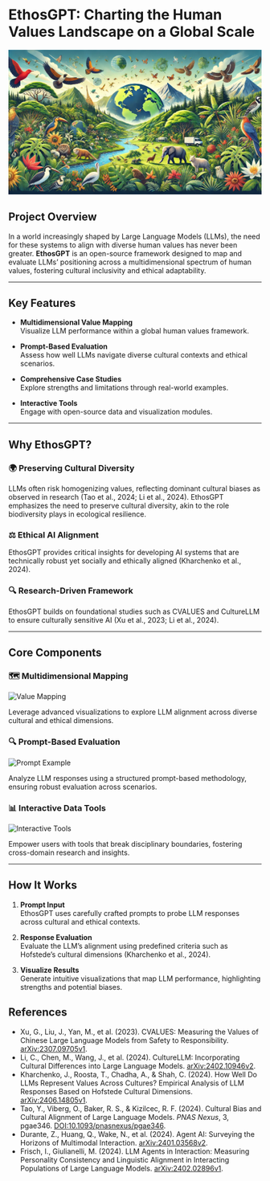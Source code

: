 # **EthosGPT: Charting the Human Values Landscape on a Global Scale**

![EthosGPT](EthosGPT.webp)

## **Project Overview**

In a world increasingly shaped by Large Language Models (LLMs), the need for these systems to align with diverse human values has never been greater. **EthosGPT** is an open-source framework designed to map and evaluate LLMs’ positioning across a multidimensional spectrum of human values, fostering cultural inclusivity and ethical adaptability.

---

## **Key Features**

- **Multidimensional Value Mapping**  
  Visualize LLM performance within a global human values framework.

- **Prompt-Based Evaluation**  
  Assess how well LLMs navigate diverse cultural contexts and ethical scenarios.

- **Comprehensive Case Studies**  
  Explore strengths and limitations through real-world examples.

- **Interactive Tools**  
  Engage with open-source data and visualization modules.

---

## **Why EthosGPT?**

### 🌍 **Preserving Cultural Diversity**
LLMs often risk homogenizing values, reflecting dominant cultural biases as observed in research (Tao et al., 2024; Li et al., 2024). EthosGPT emphasizes the need to preserve cultural diversity, akin to the role biodiversity plays in ecological resilience.

### ⚖️ **Ethical AI Alignment**
EthosGPT provides critical insights for developing AI systems that are technically robust yet socially and ethically aligned (Kharchenko et al., 2024).

### 🔍 **Research-Driven Framework**
EthosGPT builds on foundational studies such as CVALUES and CultureLLM to ensure culturally sensitive AI (Xu et al., 2023; Li et al., 2024).

---

## **Core Components**

### 🗺️ **Multidimensional Mapping**
![Value Mapping](https://via.placeholder.com/800x400?text=Value+Mapping+Visualization)

Leverage advanced visualizations to explore LLM alignment across diverse cultural and ethical dimensions.

### 🔍 **Prompt-Based Evaluation**
![Prompt Example](https://via.placeholder.com/800x400?text=Prompt+Based+Evaluation)

Analyze LLM responses using a structured prompt-based methodology, ensuring robust evaluation across scenarios.

### 📊 **Interactive Data Tools**
![Interactive Tools](https://via.placeholder.com/800x400?text=Interactive+Tools)

Empower users with tools that break disciplinary boundaries, fostering cross-domain research and insights.

---

## **How It Works**

1. **Prompt Input**  
   EthosGPT uses carefully crafted prompts to probe LLM responses across cultural and ethical contexts.

2. **Response Evaluation**  
   Evaluate the LLM’s alignment using predefined criteria such as Hofstede’s cultural dimensions (Kharchenko et al., 2024).

3. **Visualize Results**  
   Generate intuitive visualizations that map LLM performance, highlighting strengths and potential biases.



## References

- Xu, G., Liu, J., Yan, M., et al. (2023). CVALUES: Measuring the Values of Chinese Large Language Models from Safety to Responsibility. [arXiv:2307.09705v1](https://arxiv.org/abs/2307.09705).
- Li, C., Chen, M., Wang, J., et al. (2024). CultureLLM: Incorporating Cultural Differences into Large Language Models. [arXiv:2402.10946v2](https://arxiv.org/abs/2402.10946).
- Kharchenko, J., Roosta, T., Chadha, A., & Shah, C. (2024). How Well Do LLMs Represent Values Across Cultures? Empirical Analysis of LLM Responses Based on Hofstede Cultural Dimensions. [arXiv:2406.14805v1](https://arxiv.org/abs/2406.14805).
- Tao, Y., Viberg, O., Baker, R. S., & Kizilcec, R. F. (2024). Cultural Bias and Cultural Alignment of Large Language Models. *PNAS Nexus*, 3, pgae346. [DOI:10.1093/pnasnexus/pgae346](https://doi.org/10.1093/pnasnexus/pgae346).
- Durante, Z., Huang, Q., Wake, N., et al. (2024). Agent AI: Surveying the Horizons of Multimodal Interaction. [arXiv:2401.03568v2](https://arxiv.org/abs/2401.03568).
- Frisch, I., Giulianelli, M. (2024). LLM Agents in Interaction: Measuring Personality Consistency and Linguistic Alignment in Interacting Populations of Large Language Models. [arXiv:2402.02896v1](https://arxiv.org/abs/2402.02896).

